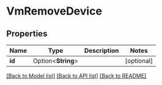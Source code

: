 # VmRemoveDevice

## Properties

Name | Type | Description | Notes
------------ | ------------- | ------------- | -------------
**id** | Option<**String**> |  | [optional]

[[Back to Model list]](../README.md#documentation-for-models) [[Back to API list]](../README.md#documentation-for-api-endpoints) [[Back to README]](../README.md)


